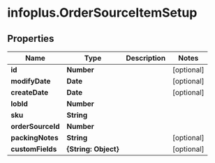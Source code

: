 # infoplus.OrderSourceItemSetup

## Properties
Name | Type | Description | Notes
------------ | ------------- | ------------- | -------------
**id** | **Number** |  | [optional] 
**modifyDate** | **Date** |  | [optional] 
**createDate** | **Date** |  | [optional] 
**lobId** | **Number** |  | 
**sku** | **String** |  | 
**orderSourceId** | **Number** |  | 
**packingNotes** | **String** |  | [optional] 
**customFields** | **{String: Object}** |  | [optional] 


